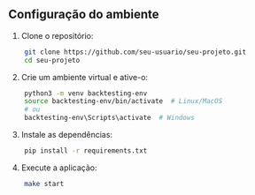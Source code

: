 ## Configuração do ambiente

1. Clone o repositório:
```bash
    git clone https://github.com/seu-usuario/seu-projeto.git
    cd seu-projeto
```

2. Crie um ambiente virtual e ative-o:
```bash
    python3 -m venv backtesting-env
    source backtesting-env/bin/activate  # Linux/MacOS
    # ou
    backtesting-env\Scripts\activate  # Windows
```

3. Instale as dependências:
```bash
    pip install -r requirements.txt
```

4. Execute a aplicação:
```bash
    make start
```
